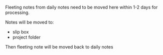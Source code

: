 Fleeting notes from daily notes need to be moved here within 1-2 days for processing.

Notes will be moved to:
- slip box
- project folder


Then fleeting note will be moved back to daily notes